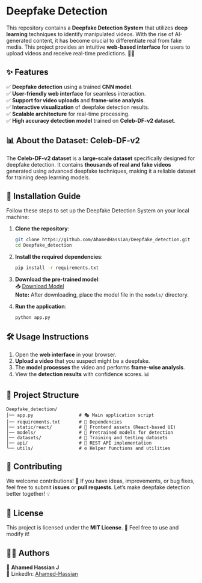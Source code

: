 #  Deepfake Detection

This repository contains a **Deepfake Detection System** that utilizes **deep learning** techniques to identify manipulated videos. With the rise of AI-generated content, it has become crucial to differentiate real from fake media. This project provides an intuitive **web-based interface** for users to upload videos and receive real-time predictions. 🧠🎥

## ✨ Features
✅ **Deepfake detection** using a trained **CNN model**.  
✅ **User-friendly web interface** for seamless interaction.  
✅ **Support for video uploads** and **frame-wise analysis**.  
✅ **Interactive visualization** of deepfake detection results.  
✅ **Scalable architecture** for real-time processing.  
✅ **High accuracy detection model** trained on **Celeb-DF-v2 dataset**.

## 📊 About the Dataset: Celeb-DF-v2
The **Celeb-DF-v2 dataset** is a **large-scale dataset** specifically designed for deepfake detection. It contains **thousands of real and fake videos** generated using advanced deepfake techniques, making it a reliable dataset for training deep learning models.  

## 🚀 Installation Guide

Follow these steps to set up the Deepfake Detection System on your local machine:

1. **Clone the repository**:
   ```sh
   git clone https://github.com/AhamedHassian/Deepfake_detection.git
   cd Deepfake_detection
   ```

2. **Install the required dependencies**:
   ```sh
   pip install -r requirements.txt
   ```

3. **Download the pre-trained model**:  
   📥 [Download Model](https://drive.google.com/uc?id=1A2B3C4D5E6F7G8H9I0J&export=download)  
   **Note:** After downloading, place the model file in the `models/` directory.

4. **Run the application**:
   ```sh
   python app.py
   ```

## 🛠️ Usage Instructions
1. Open the **web interface** in your browser.  
2. **Upload a video** that you suspect might be a deepfake.  
3. The **model processes** the video and performs **frame-wise analysis**.  
4. View the **detection results** with confidence scores. 📊  


## 📂 Project Structure
```
Deepfake_detection/
│── app.py                 # 🎭 Main application script
│── requirements.txt       # 📜 Dependencies
│── static/react/          # 🎨 Frontend assets (React-based UI)
│── models/                # 🧠 Pretrained models for detection
│── datasets/              # 📂 Training and testing datasets
│── api/                   # 🔗 REST API implementation
└── utils/                 # ⚙️ Helper functions and utilities
```

## 🤝 Contributing
We welcome contributions! 🚀 If you have ideas, improvements, or bug fixes, feel free to submit **issues** or **pull requests**. Let’s make deepfake detection better together! 💡

## 📜 License
This project is licensed under the **MIT License**. 📄 Feel free to use and modify it!

## 👨‍💻 Authors
👤 **Ahamed Hassian J**  
🔗 LinkedIn: [Ahamed-Hassian](https://www.linkedin.com/in/Ahamed-Hassian)  
